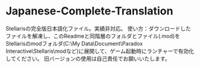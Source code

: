 # Japanese-Complete-Translation
Stellarisの完全版日本語化ファイル。実績非対応。
使い方：ダウンロードしたファイルを解凍し、このReadmeと同階層のフォルダとファイル(.mod)をStellarisのmodフォルダ(C:\My Data\Document\Paradox Interactive\Stellaris\modなど)に展開して、ゲーム起動時にランチャーで有効化してください。 旧バージョンの使用は自己責任でお願いいたします。
